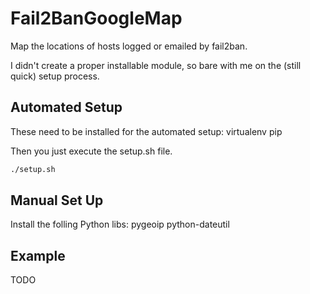 Fail2BanGoogleMap
=================

Map the locations of hosts logged or emailed by fail2ban.

I didn't create a proper installable module, so bare with me on the (still
quick) setup process.

Automated Setup
---------------

These need to be installed for the automated setup:
    virtualenv
    pip

Then you just execute the setup.sh file.

```bash
./setup.sh
```

Manual Set Up
-------------

Install the folling Python libs:
    pygeoip
    python-dateutil


Example
-------
TODO

